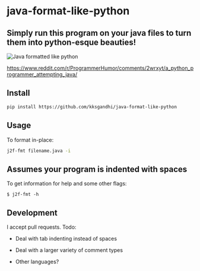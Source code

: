 # java-format-like-python

## Simply run this program on your java files to turn them into python-esque beauties!

![Java formatted like python](https://i.imgur.com/wG51k7v.png)

<https://www.reddit.com/r/ProgrammerHumor/comments/2wrxyt/a_python_programmer_attempting_java/>

## Install

```sh
pip install https://github.com/kksgandhi/java-format-like-python
```

<!-- or, pip install java-format-like-python after being published on pypi -->

## Usage

To format in-place:

```sh
j2f-fmt filename.java -i
```

## Assumes your program is indented with spaces

To get information for help  and some other flags:

```shellsession
$ j2f-fmt -h

```

## Development

I accept pull requests. Todo:

* Deal with tab indenting instead of spaces

* Deal with a larger variety of comment types

* Other languages?
